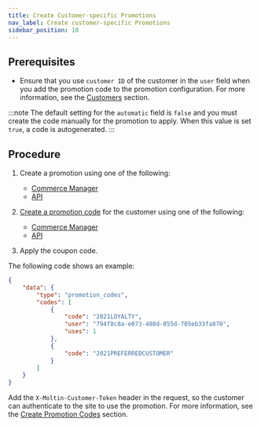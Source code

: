 ```yaml
---
title: Create Customer-specific Promotions
nav_label: Create customer-specific Promotions
sidebar_position: 10
---
```


## Prerequisites

- Ensure that you use `customer ID` of the customer in the `user` field when you add the promotion code to the promotion configuration. For more information, see the [Customers](/docs/customer-management/customers) section.

:::note
The default setting for the `automatic` field is `false` and you must create the code manually for the promotion to apply. When this value is set `true`, a code is autogenerated.
:::

## Procedure

1. Create a promotion using one of the following:

    - [Commerce Manager](/docs/commerce-manager/promotions-standard/overview)
    - [API](/docs/api/promotions/promotions-standard)

1. [Create a promotion code](/docs/api/promotions/create-promotion-codes) for the customer using one of the following:

    - [Commerce Manager](/docs/commerce-manager/promotions-standard/overview#creating-promotion-codes)
    - [API](/docs/api/promotions/create-promotion-codes)

1. Apply the coupon code.

The following code shows an example:

```json
{
    "data": {
        "type": "promotion_codes",
        "codes": [
            {
                "code": "2021LOYALTY",
                "user": "794f8c8a-e073-488d-855d-705eb33fa870",
                "uses": 1
            },
            {
                "code": "2021PREFERREDCUSTOMER"
            }
        ]
    }
}
```

Add the `X-Moltin-Customer-Token` header in the request, so the customer can authenticate to the site to use the promotion. For more information, see the [Create Promotion Codes](/docs/api/promotions/create-promotion-codes) section.

